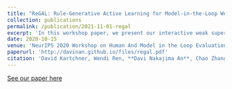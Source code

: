 ```yaml
---
title: "ReGAL: Rule-Generative Active Learning for Model-in-the-Loop Weak Supervision"
collection: publications
permalink: /publication/2021-11-01-regal
excerpt: 'In this workshop paper, we present our interactive weak supervision model for text classification'
date: 2020-10-15
venue: 'NeurIPS 2020 Workshop on Human And Model in the Loop Evaluation and Training Strategies'
paperurl: 'http://davinan.github.io/files/regal.pdf'
citation: 'David Kartchner, Wendi Ren, **Davi Nakajima An**, Chao Zhang, and Cassie S. Mitchell. ReGAL: Rule-Generative Active Learning for Model-in-the-Loop Weak Supervision. Retrieved from https://par.nsf.gov/biblio/10286627. Advances in neural information processing systems .'
---
```


[See our paper here](https://openreview.net/pdf?id=FZDPu3JLEPg)